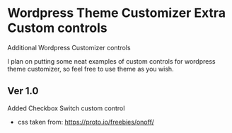 # Wordpress Theme Customizer Extra Custom controls

Additional Wordpress Customizer controls

I plan on putting some neat examples of custom controls for wordpress theme customizer, so feel free to use theme as you wish.

## Ver 1.0

Added Checkbox Switch custom control
- css taken from: https://proto.io/freebies/onoff/
